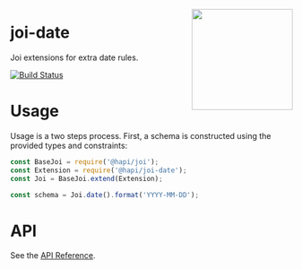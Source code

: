<a href="http://hapijs.com"><img src="https://raw.githubusercontent.com/hapijs/assets/master/images/family.png" width="180px" align="right" /></a>

# joi-date

Joi extensions for extra date rules.

[![Build Status](https://secure.travis-ci.org/hapijs/joi-date.svg?branch=master)](http://travis-ci.org/hapijs/joi-date)

# Usage

Usage is a two steps process. First, a schema is constructed using the provided types and constraints:

```js
const BaseJoi = require('@hapi/joi');
const Extension = require('@hapi/joi-date');
const Joi = BaseJoi.extend(Extension);

const schema = Joi.date().format('YYYY-MM-DD');
```

# API
See the [API Reference](https://github.com/hapijs/joi-date/blob/v1.3.0/API.md).
